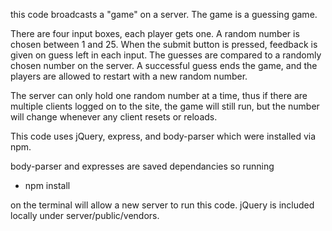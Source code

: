 this code broadcasts a "game" on a server.
The game is a guessing game.

There are four input boxes, each player gets one.
A random number is chosen between 1 and 25. When the submit button is pressed, feedback is given on guess left in each input. The guesses are compared to a randomly chosen number on the server. A successful guess ends the game, and the players are allowed to restart with a new random number.

The server can only hold one random number at a time, thus if there are multiple clients logged on to the site, the game will still run, but the number will change whenever any client resets or reloads.

This code uses jQuery, express, and body-parser which were installed via npm.

body-parser and expresses are saved dependancies so running

- npm install

on the terminal will allow a new server to run this code. jQuery is included locally under server/public/vendors.
